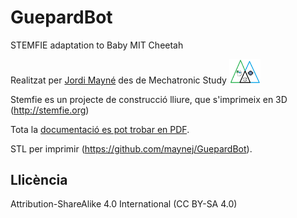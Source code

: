 # GuepardBot
STEMFIE adaptation to Baby MIT Cheetah 

Realitzat per [Jordi Mayné](https://github.com/maynej) des de Mechatronic Study <img src="Imatges/Logo3senseFons.png" width="50" />

Stemfie es un projecte de construcció lliure, que s'imprimeix en 3D (http://stemfie.org) 

Tota la [documentació es pot trobar en PDF](https://github.com/maynej/GuepardBot/tree/main/Doc).

STL per imprimir (https://github.com/maynej/GuepardBot).


## Llicència

Attribution-ShareAlike 4.0 International (CC BY-SA 4.0)
